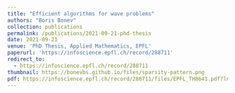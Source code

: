 ```yaml
---
title: "Efficient algorithms for wave problems"
authors: "Boris Bonev"
collection: publications
permalink: /publications/2021-09-21-phd-thesis
date: 2021-09-21
venue: 'PhD Thesis, Applied Mathematics, EPFL'
paperurl: 'https://infoscience.epfl.ch/record/288711'
redirect_to:
  - https://infoscience.epfl.ch/record/288711
thumbnail: https://bonevbs.github.io/files/sparsity-pattern.png
pdf: https://infoscience.epfl.ch/record/288711/files/EPFL_TH8641.pdf?ln=en
---
```

